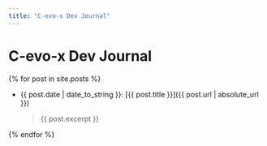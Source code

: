 ```yaml
---
title: "C-evo-x Dev Journal"
---
```


# C-evo-x Dev Journal

{% for post in site.posts %}
- {{ post.date | date_to_string }}: [{{ post.title }}]({{ post.url | absolute_url }})

    > {{ post.excerpt }}

{% endfor %}

